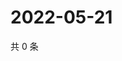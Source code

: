 # 2022-05-21

共 0 条

<!-- BEGIN WEIBO -->
<!-- 最后更新时间 Sat May 21 2022 05:13:13 GMT+0800 (China Standard Time) -->

<!-- END WEIBO -->
